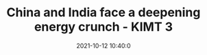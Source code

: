 ---
"title": "China and India face a deepening energy crunch - KIMT 3"
"date": "2021-10-12 10:40:0"
"feed_name": "GOOGLENEWSMINING"
"feed_website": "https://news.google.com/search?q=mining%2Bincident&hl=en-US&gl=US&ceid=US:en"
"feed_rss": "https://news.google.com/rss/search?q=mining%2Bincident&hl=en-US&gl=US&ceid=US:en"
"link": "https://www.kimt.com/content/national/575508002.html?ref=002"
"source": "{'href': 'https://www.kimt.com', 'title': 'KIMT 3'}"
"file": "_posts/2021-1-1-092c1ad7dea4f8b229673b79b1d98f5e0cf64d99.md"
"accident": "0"
"drilling": "0"
"dead": "0"
"injured": "0"
"arrested": "0"
"place": "unknown place"
"where": "unknown site"
"causes": "unknown"
"place_uri": "unknown place"
---